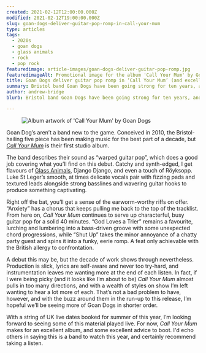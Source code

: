 ```yaml
---
created: 2021-02-12T12:00:00.000Z
modified: 2021-02-12T19:00:00.000Z
slug: goan-dogs-deliver-guitar-pop-romp-in-call-your-mum
type: articles
tags:
  - 2020s
  - goan dogs
  - glass animals
  - rock
  - pop rock
featuredimage: article-images/goan-dogs-deliver-guitar-pop-romp.jpg
featuredimageAlt: Promotional image for the album 'Call Your Mum' by Goan Dogs
title: Goan Dogs deliver guitar pop romp in ‘Call Your Mum’ (and excellent advice to boot)
summary: Bristol band Goan Dogs have been going strong for ten years, and the work they've put in during that time has come to captivating fruition in their debut record
author: andrew-bridge
blurb: Bristol band Goan Dogs have been going strong for ten years, and the work they've put in during that time has come to captivating fruition in their debut.

---
```


<figure class="wide">
  <img src="album-artwork/call-your-mum-goan-dogs.jpg" alt="Album artwork of 'Call Your Mum' by Goan Dogs" />
  <figcaption></figcaption>
</figure>

Goan Dog’s aren’t a band new to the game. Conceived in 2010, the Bristol-hailing five piece has been making music for the best part of a decade, but [_Call Your Mum_](https://www.goandogs.com/) is their first studio album.

The band describes their sound as “warped guitar pop”, which does a good job covering what you’ll find on this debut. Catchy and synth-edged, I get flavours of [Glass Animals](/reviews/glass-animals-dreamland/), Django Django, and even a touch of Röyksopp. Luke St Leger’s smooth, at times delicate vocals pair with fizzing pads and textured leads alongside strong basslines and wavering guitar hooks to produce something captivating.

Right off the bat, you’ll get a sense of the earworm-worthy riffs on offer. “Anxiety” has a chorus that keeps pulling me back to the top of the tracklist. From here on, _Call Your Mum_ continues to serve up characterful, busy guitar pop for a solid 40 minutes. “God Loves a Trier” remains a favourite, lurching and lumbering into a bass-driven groove with some unexpected chord progressions, while “Shut Up” takes the minor annoyance of a chatty party guest and spins it into a funky, eerie romp. A feat only achievable with the British allergy to confrontation.

A debut this may be, but the decade of work shows through nevertheless. Production is slick, lyrics are self-aware and never too try-hard, and instrumentation leaves me wanting more at the end of each listen. In fact, if I were being picky (and it looks like I’m about to be) _Call Your Mum_ almost pulls in too many directions, and with a wealth of styles on show I’m left wanting to hear a lot more of each. That’s not a bad problem to have, however, and with the buzz around them in the run-up to this release, I’m hopeful we’ll be seeing more of Goan Dogs in shorter order.

With a string of UK live dates booked for summer of this year, I’m looking forward to seeing some of this material played live. For now, _Call Your Mum_ makes for an excellent album, and some excellent advice to boot. I'd echo others in saying this is a band to watch this year, and certainly recommend taking a listen.